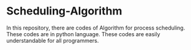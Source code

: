 # Scheduling-Algorithm
In this repository, there are codes of Algorithm for process scheduling. These codes are in python language. These codes are easily understandable  for all programmers. 
